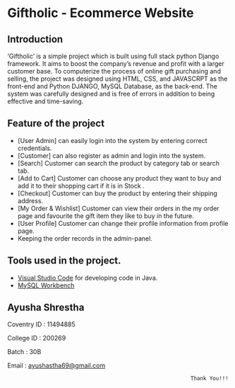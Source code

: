 # Giftholic - Ecommerce Website

## Introduction
‘Giftholic’ is a simple project which is built using full stack python Django framework. It aims to boost the company’s revenue and profit with a larger customer base.
To computerize the process of online gift purchasing and selling, the project was designed using HTML, CSS, and JAVASCRPT as the front-end and 
Python DJANGO, MySQL Database, as the back-end. The system was carefully designed and is free of errors in addition to being effective and time-saving.

## Feature of the project
* [User Admin] can easily login into the system by entering correct credentials.
* [Customer] can also register as admin and login into the system.
* [Search] Customer can search the product by category tab or search tab.
* [Add to Cart] Customer can choose any product they want to buy and add it to their shopping cart if it is in Stock .
* [Checkout] Customer can buy the product by entering their shipping address.
* [My Order & Wishlist] Customer can view their orders in the my order page and favourite the gift item they like to buy in the future.
* [User Profile] Customer can change their profile information from profile page.
* Keeping the order records in the admin-panel.

## Tools used in the project.
* [Visual Studio Code](https:https://code.visualstudio.com/) for developing code in Java.
* [MySQL Workbench](https://www.mysql.com/products/workbench/) 

## Ayusha Shrestha
Coventry ID : 11494885

College ID : 200269

Batch : 30B

Email : ayushastha69@gmail.com
  
                                                              Thank You!!!
